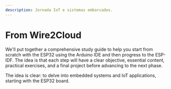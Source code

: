 ```yaml
---
description: Jornada IoT e sistemas embarcados.
---
```


# From Wire2Cloud

We'll put together a comprehensive study guide to help you start from scratch with the ESP32 using the Arduino IDE and then progress to the ESP-IDF. The idea is that each step will have a clear objective, essential content, practical exercises, and a final project before advancing to the next phase.

The idea is clear: to delve into embedded systems and IoT applications, starting with the ESP32 board.



###

